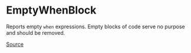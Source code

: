 # EmptyWhenBlock

Reports empty `when` expressions. Empty blocks of code serve no purpose and should be removed.


[Source](https://detekt.github.io/detekt/empty-blocks.html#emptywhenblock)
